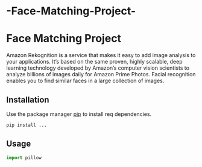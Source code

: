 # -Face-Matching-Project-
#   Face Matching Project

Amazon Rekognition is a service that makes it easy to add image analysis to your applications. It’s based on the same proven, highly scalable, deep learning technology developed by Amazon’s computer vision scientists to analyze billions of images daily for Amazon Prime Photos. Facial recognition enables you to find similar faces in a large collection of images.

## Installation

Use the package manager [pip](https://pip.pypa.io/en/stable/) to install req dependencies.

```bash
pip install ...
```

## Usage

```python
import pillow


```

 

